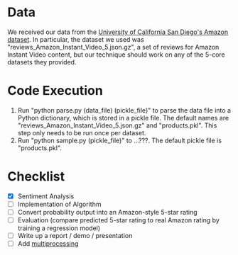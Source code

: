 # Data

We received our data from the [University of California San Diego's Amazon dataset](http://jmcauley.ucsd.edu/data/amazon/). In particular, the dataset we used was "reviews_Amazon_Instant_Video_5.json.gz", a set of reviews for Amazon Instant Video content, but our technique should work on any of the 5-core datasets they provided.


# Code Execution

1. Run "python parse.py (data_file) (pickle_file)" to parse the data file into a Python dictionary, which is stored in a pickle file. The default names are "reviews_Amazon_Instant_Video_5.json.gz" and "products.pkl". This step only needs to be run once per dataset.
2. Run "python sample.py (pickle_file)" to ...???. The default pickle file is "products.pkl".


# Checklist

- [X] Sentiment Analysis
- [ ] Implementation of Algorithm
- [ ] Convert probability output into an Amazon-style 5-star rating
- [ ] Evaluation (compare predicted 5-star rating to real Amazon rating by training a regression model)
- [ ] Write up a report / demo / presentation
- [ ] Add [multiprocessing](https://docs.python.org/3/library/multiprocessing.html)